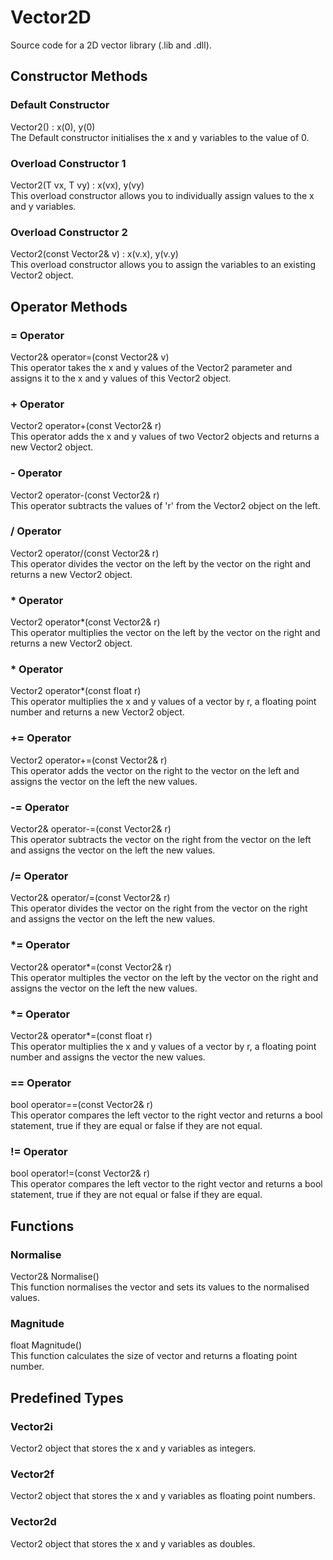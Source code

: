 # Vector2D

Source code for a 2D vector library (.lib and .dll).

## Constructor Methods
### Default Constructor
Vector2() : x(0), y(0)<br />
The Default constructor initialises the x and y variables to the value of 0.

### Overload Constructor 1
Vector2(T vx, T vy) : x(vx), y(vy)<br />
This overload constructor allows you to individually assign values to the x and y variables.

### Overload Constructor 2
Vector2(const Vector2& v) : x(v.x), y(v.y)<br />
This overload constructor allows you to assign the variables to an existing Vector2 object.

## Operator Methods
### = Operator
Vector2& operator=(const Vector2& v)<br />
This operator takes the x and y values of the Vector2 parameter and assigns it to the x and y values of
this Vector2 object.

### + Operator
Vector2 operator+(const Vector2& r)<br />
This operator adds the x and y values of two Vector2 objects and returns a new Vector2 object.

### - Operator
Vector2 operator-(const Vector2& r)<br />
This operator subtracts the values of 'r' from the Vector2 object on the left.

### / Operator
Vector2 operator/(const Vector2& r)<br/>
This operator divides the vector on the left by the vector on the right and returns a new Vector2
object.

### * Operator
Vector2 operator*(const Vector2& r)<br />
This operator multiplies the vector on the left by the vector on the right and returns a new Vector2
object.

### * Operator
Vector2 operator*(const float r)<br />
This operator multiplies the x and y values of a vector by r, a floating point number and returns
a new Vector2 object.

### += Operator
Vector2 operator+=(const Vector2& r)<br />
This operator adds the vector on the right to the vector on the left and assigns the vector on the left
the new values.

### -= Operator
Vector2& operator-=(const Vector2& r)<br />
This operator subtracts the vector on the right from the vector on the left and assigns the vector
on the left the new values.

### /= Operator
Vector2& operator/=(const Vector2& r)<br />
This operator divides the vector on the right from the vector on the right and assigns the vector
on the left the new values.

### *= Operator
Vector2& operator*=(const Vector2& r)<br />
This operator multiples the vector on the left by the vector on the right and assigns the vector
on the left the new values.

### *= Operator
Vector2& operator*=(const float r)<br />
This operator multiplies the x and y values of a vector by r, a floating point number and assigns
the vector the new values.

### == Operator
bool operator==(const Vector2& r)<br />
This operator compares the left vector to the right vector and returns a bool statement, true if
they are equal or false if they are not equal.

### != Operator
bool operator!=(const Vector2& r)<br />
This operator compares the left vector to the right vector and returns a bool statement, true if
they are not equal or false if they are equal.

## Functions
### Normalise
Vector2& Normalise()<br />
This function normalises the vector and sets its values to the normalised values.

### Magnitude
float Magnitude()<br />
This function calculates the size of vector and returns a floating point number.

## Predefined Types
### Vector2i
Vector2 object that stores the x and y variables as integers.

### Vector2f
Vector2 object that stores the x and y variables as floating point numbers.

### Vector2d
Vector2 object that stores the x and y variables as doubles.